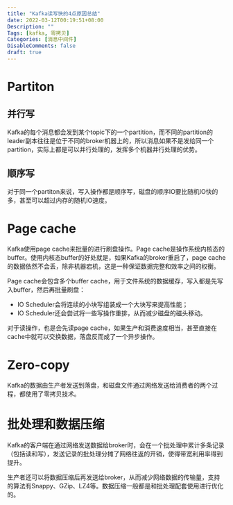 ```yaml
---
title: "Kafka读写快的4点原因总结"
date: 2022-03-12T00:19:51+08:00
Description: ""
Tags: [kafka, 零拷贝]
Categories: [消息中间件]
DisableComments: false
draft: true
---
```


# Partiton

## 并行写

Kafka的每个消息都会发到某个topic下的一个partition，而不同的partition的leader副本往往是位于不同的broker机器上的，所以消息如果不是发给同一个partition，实际上都是可以并行处理的，发挥多个机器并行处理的优势。

## 顺序写

对于同一个partiton来说，写入操作都是顺序写，磁盘的顺序IO要比随机IO快的多，甚至可以超过内存的随机IO速度。

# Page cache

Kafka使用page cache来批量的进行刷盘操作。Page cache是操作系统内核态的buffer。使用内核态buffer的好处就是，如果Kafka的broker重启了，page cache的数据依然不会丢，除非机器宕机，这是一种保证数据完整和效率之间的权衡。

Page cache会包含多个buffer cache，用于文件系统的数据缓存，写入都是先写入buffer，然后再批量刷盘：

- IO Scheduler会将连续的小块写组装成一个大块写来提高性能；
- IO Scheduler还会尝试将一些写操作重排，从而减少磁盘的磁头移动。

对于读操作，也是会先读page cache，如果生产和消费速度相当，甚至直接在cache中就可以交换数据，落盘反而成了一个异步操作。

# Zero-copy

Kafka的数据由生产者发送到落盘，和磁盘文件通过网络发送给消费者的两个过程，都使用了零拷贝技术。



# 批处理和数据压缩

Kafka的客户端在通过网络发送数据给broker时，会在一个批处理中累计多条记录（包括读和写），发送记录的批处理分摊了网络往返的开销，使得带宽利用率得到提升。

生产者还可以将数据压缩后再发送给broker，从而减少网络数据的传输量，支持的算法有Snappy、GZip、LZ4等。数据压缩一般都是和批处理配套使用进行优化的。

 